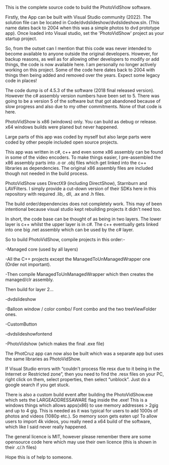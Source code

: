 This is the complete source code to build the PhotoVidShow software.

Firstly, the App can be built with Visual Studio community (2022).  The solution file can be located in Code/dvdslideshow/dvdslideshow.sln.  (This name dates back to 2004 when this was a simple photos to dvd prototype app).  Once loaded into Visual studio, set the 'PhotoVidShow' project as your startup project.

So, from the outset can I mention that this code was never intended to become available to anyone outside the original developers.  However, for backup reasons, as well as for allowing other developers to modify or add things, the code is now available here.  I am personally no longer actively working on this project.  Some of the code here dates back to 2004 with things then being added and removed over the years.  Expect some legacy code in places!

The code dump is of 4.5.3 of the software (2018 final released version).  However the c# assembly version numbers have been set to 5.  There was going to be a version 5 of the software but that got abandoned because of slow progress and also due to my other commitments.  None of that code is here.

PhotoVidShow is x86 (windows) only.  You can build as debug or release.  x64 windows builds were planed but never happened.

Large parts of this app was coded by myself but also large parts were coded by other people included open source projects.

This app was written in c#, c++ and even some x86 assembly can be found in some of the video encoders.  To make things easier, I pre-assembled the x86 assembly parts into .o or .obj files which get linked into the c++ libraries as dependencies.  The original x86 assembly files are included though not needed in the build process.

PhotoVidShow uses DirectX9 (including DirectShow), Starnburn and LAVFilters.  I simply provide a cut-down version of their SDKs here in this repository with required .lib,. dll, .ax and .h files.

The build order/dependencies does not completely work. This may of been intentional because visual studio kept rebuilding projects it didn't need too.

In short, the code base can be thought of as being in two layers.  The lower layer is c++ whilst the upper layer is in c#.  The c++ eventually gets linked into one big .net assembly which can be used by the c# layer. 

So to build PhotoVidShow, compile projects in this order:-


-Managed core  (used by all layers)

-All the C++ projects except the ManagedToUnManagedWrapper one (Order not important).

-Then compile ManagedToUnManagedWrapper which then creates the managed/clr assembly.


Then build for layer 2...

-dvdslideshow

-Balloon window / color combo/ Font combo and the two treeViewFolder ones.

-CustomButton

-dvdslideshowfontend

-PhotoVidshow (which makes the final .exe file)


The PhotCruz app can now also be built which was a separate app but uses the same libraries as PhotoVidShow.

If Visual Studio errors with “couldn't process file resx due to it being in the Internet or Restricted zone”,  then you need to find the .resx files on your PC, right click on them, select properties, then select “unblock”.  Just do a google search if you get stuck.

There is also a custom build event after building the PhotoVidShow.exe which sets the LARGEADDRESSAWARE flag inside the .exe!   This is a windows things which allows apps(x86) to use memory addresses > 2gig and up to 4 gig.  This is needed as it was typical for users to add 1000s of photos and videos (1080p etc.).  So memory soon gets eaten up!  To allow users to import 4k videos, you really need a x64 build of the software, which like I said never really happened.

The general licence is MIT, however please remember there are some opensource code here which may use their own licence (this is shown in their .c/.h files)

Hope this is of help to someone.














 























